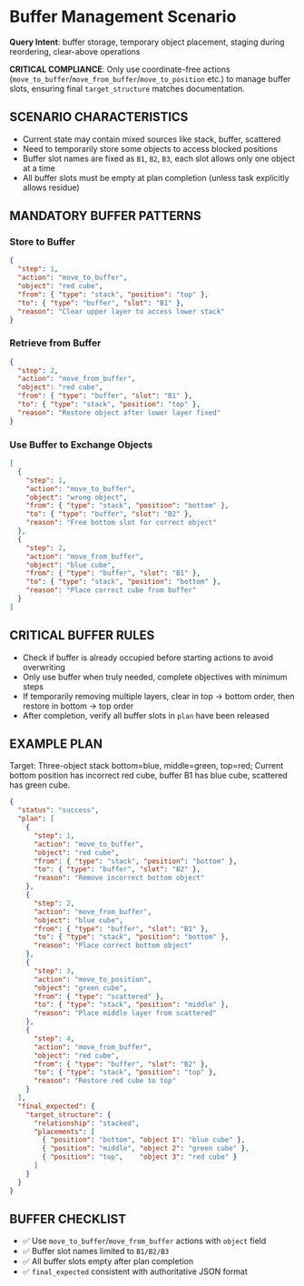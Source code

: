 # Buffer Management Scenario

**Query Intent**: buffer storage, temporary object placement, staging during reordering, clear-above operations

**CRITICAL COMPLIANCE**: Only use coordinate-free actions (`move_to_buffer`/`move_from_buffer`/`move_to_position` etc.) to manage buffer slots, ensuring final `target_structure` matches documentation.

## SCENARIO CHARACTERISTICS
- Current state may contain mixed sources like stack, buffer, scattered
- Need to temporarily store some objects to access blocked positions
- Buffer slot names are fixed as `B1`, `B2`, `B3`, each slot allows only one object at a time
- All buffer slots must be empty at plan completion (unless task explicitly allows residue)

## MANDATORY BUFFER PATTERNS

### Store to Buffer
```json
{
  "step": 1,
  "action": "move_to_buffer",
  "object": "red cube",
  "from": { "type": "stack", "position": "top" },
  "to": { "type": "buffer", "slot": "B1" },
  "reason": "Clear upper layer to access lower stack"
}
```

### Retrieve from Buffer
```json
{
  "step": 2,
  "action": "move_from_buffer",
  "object": "red cube",
  "from": { "type": "buffer", "slot": "B1" },
  "to": { "type": "stack", "position": "top" },
  "reason": "Restore object after lower layer fixed"
}
```

### Use Buffer to Exchange Objects
```json
[
  {
    "step": 1,
    "action": "move_to_buffer",
    "object": "wrong object",
    "from": { "type": "stack", "position": "bottom" },
    "to": { "type": "buffer", "slot": "B2" },
    "reason": "Free bottom slot for correct object"
  },
  {
    "step": 2,
    "action": "move_from_buffer",
    "object": "blue cube",
    "from": { "type": "buffer", "slot": "B1" },
    "to": { "type": "stack", "position": "bottom" },
    "reason": "Place correct cube from buffer"
  }
]
```

## CRITICAL BUFFER RULES
- Check if buffer is already occupied before starting actions to avoid overwriting
- Only use buffer when truly needed, complete objectives with minimum steps
- If temporarily removing multiple layers, clear in top → bottom order, then restore in bottom → top order
- After completion, verify all buffer slots in `plan` have been released

## EXAMPLE PLAN
Target: Three-object stack bottom=blue, middle=green, top=red; Current bottom position has incorrect red cube, buffer B1 has blue cube, scattered has green cube.

```json
{
  "status": "success",
  "plan": [
    {
      "step": 1,
      "action": "move_to_buffer",
      "object": "red cube",
      "from": { "type": "stack", "position": "bottom" },
      "to": { "type": "buffer", "slot": "B2" },
      "reason": "Remove incorrect bottom object"
    },
    {
      "step": 2,
      "action": "move_from_buffer",
      "object": "blue cube",
      "from": { "type": "buffer", "slot": "B1" },
      "to": { "type": "stack", "position": "bottom" },
      "reason": "Place correct bottom object"
    },
    {
      "step": 3,
      "action": "move_to_position",
      "object": "green cube",
      "from": { "type": "scattered" },
      "to": { "type": "stack", "position": "middle" },
      "reason": "Place middle layer from scattered"
    },
    {
      "step": 4,
      "action": "move_from_buffer",
      "object": "red cube",
      "from": { "type": "buffer", "slot": "B2" },
      "to": { "type": "stack", "position": "top" },
      "reason": "Restore red cube to top"
    }
  ],
  "final_expected": {
    "target_structure": {
      "relationship": "stacked",
      "placements": [
        { "position": "bottom", "object 1": "blue cube" },
        { "position": "middle", "object 2": "green cube" },
        { "position": "top",    "object 3": "red cube" }
      ]
    }
  }
}
```

## BUFFER CHECKLIST
- ✅ Use `move_to_buffer`/`move_from_buffer` actions with `object` field
- ✅ Buffer slot names limited to `B1/B2/B3`
- ✅ All buffer slots empty after plan completion
- ✅ `final_expected` consistent with authoritative JSON format

